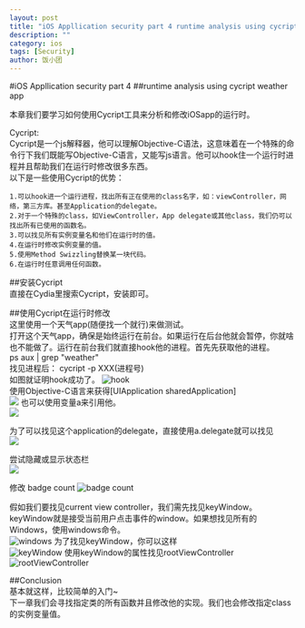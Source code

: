```yaml
---  
layout: post
title: "iOS Appllication security part 4 runtime analysis using cycript weather app "
description: ""
category: ios
tags: [Security]
author: 饭小团
---   
```



#iOS Appllication security part 4 
##runtime analysis using cycript weather app

本章我们要学习如何使用Cycript工具来分析和修改iOSapp的运行时。  

Cycript:  
Cycript是一个js解释器，他可以理解Objective-C语法，这意味着在一个特殊的命令行下我们既能写Objective-C语言，又能写js语言。他可以hook住一个运行时进程并且帮助我们在运行时修改很多东西。  
以下是一些使用Cycript的优势：  

	1.可以hook进一个运行进程，找出所有正在使用的class名字，如：viewController，网络，第三方库。甚至Application的delegate。  
	2.对于一个特殊的class，如ViewController，App delegate或其他class，我们仍可以找出所有已使用的函数名。  
	3.可以找见所有实例变量名和他们在运行时的值。  
	4.在运行时修改实例变量的值。  
	5.使用Method Swizzling替换某一块代码。  
	6.在运行时任意调用任何函数。  

##安装Cycript  
直接在Cydia里搜索Cycript，安装即可。  

##使用Cycript在运行时修改  
这里使用一个天气app(随便找一个就行)来做测试。  
打开这个天气app，确保是始终运行在前台。如果运行在后台他就会暂停，你就啥也不能做了。运行在前台我们就直接hook他的进程。首先先获取他的进程。   
ps aux | grep "weather"  
找见进程后： cycript -p XXX(进程号)  
如图就证明hook成功了。
![hook](http://highaltitudehacks.com/images/posts/ios4/5x.png)  
使用Objective-C语言来获得[UIApplication sharedApplication]  
![](http://highaltitudehacks.com/images/posts/ios4/5.png)
也可以使用变量a来引用他。  
![](http://highaltitudehacks.com/images/posts/ios4/6.png)  

为了可以找见这个application的delegate，直接使用a.delegate就可以找见  
![](http://highaltitudehacks.com/images/posts/ios4/8.png)  

尝试隐藏或显示状态栏  
![](http://highaltitudehacks.com/images/posts/ios4/9.png)  

修改 badge count 
![badge count](http://highaltitudehacks.com/images/posts/ios4/9x.png)  

假如我们要找见current view controller，我们需先找见keyWindow。keyWindow就是接受当前用户点击事件的window。如果想找见所有的Windows，使用windows命令。  
![windows](http://highaltitudehacks.com/images/posts/ios4/10.png)
为了找见keyWindow，你可以这样  
![keyWindow](http://highaltitudehacks.com/images/posts/ios4/11.png)
使用keyWindow的属性找见rootViewController  
![rootViewController](http://highaltitudehacks.com/images/posts/ios4/14.png)   

##Conclusion  
基本就这样，比较简单的入门~  
下一章我们会寻找指定类的所有函数并且修改他的实现。我们也会修改指定class的实例变量值。  